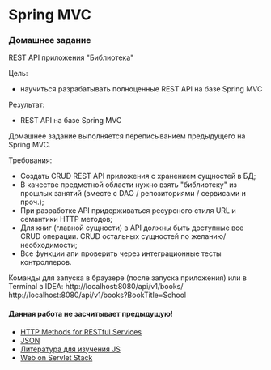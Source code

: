 # Spring MVC

### Домашнее задание
REST API приложения "Библиотека"

Цель: 
- научиться разрабатывать полноценные REST API на базе Spring MVC  

Результат:
- REST API на базе Spring MVC

Домашнее задание выполняется переписыванием предыдущего на Spring MVC.

Требования:
- Создать CRUD REST API приложения с хранением сущностей в БД;   
- В качестве предметной области нужно взять "библиотеку" из прошлых занятий (вместе с DAO / репозиториями / сервисами и проч.);
- При разработке API придерживаться ресурсного стиля URL и семантики HTTP методов;
- Для книг (главной сущности) в API должны быть доступные все CRUD операции. CRUD остальных сущностей по желанию/необходимости;
- Все функции апи проверить через интеграционные тесты контроллеров.

Команды для запуска в браузере (после запуска приложения) или в Terminal в IDEA:
http://localhost:8080/api/v1/books/
http://localhost:8080/api/v1/books?BookTitle=School

#### Данная работа не засчитывает предыдущую!

* [HTTP Methods for RESTful Services](https://www.restapitutorial.com/lessons/httpmethods.html)
* [JSON](http://www.json.org/json-ru.html)
* [Литература для изучения JS](https://www.dropbox.com/sh/zwnp4y4zpl2pe08/AAAGqfdn991CZUVOoMqIwGS_a?dl=0)
* [Web on Servlet Stack](https://docs.spring.io/spring-framework/docs/current/reference/html/web.html)


